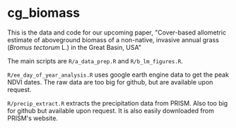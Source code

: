 # cg_biomass

This is the data and code for our upcoming paper, "Cover-based allometric estimate of aboveground biomass of a non-native, invasive annual grass (*Bromus tectorum* L.) in the Great Basin, USA"

The main scripts are `R/a_data_prep.R` and `R/b_lm_figures.R`.

`R/ee_day_of_year_analysis.R` uses google earth engine data to get the peak NDVI dates. The raw data are too big for github, but are available upon request.

`R/precip_extract.R` extracts the precipitation data from PRISM. Also too big for github but available upon request. It is also easily downloaded from PRISM's website.

